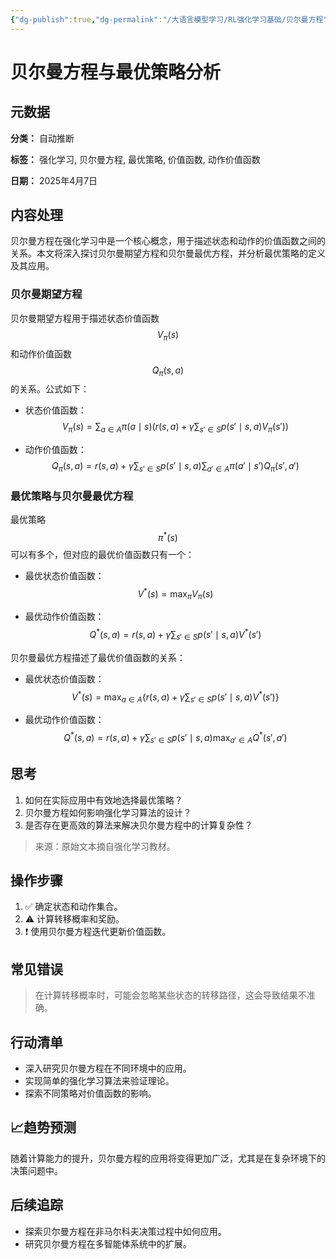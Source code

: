 ```yaml
---
{"dg-publish":true,"dg-permalink":"/大语言模型学习/RL强化学习基础/贝尔曼方程","dg-home":false,"dg-description":"在此输入笔记的描述","dg-hide":false,"dg-hide-title":false,"dg-show-backlinks":true,"dg-show-local-graph":true,"dg-show-inline-title":true,"dg-pinned":false,"dg-passphrase":"在此输入访问密码","dg-enable-mathjax":false,"dg-enable-mermaid":false,"dg-enable-uml":false,"dg-note-icon":0,"dg-enable-dataview":false,"tags":["NLP"],"permalink":"/大语言模型学习/RL强化学习基础/贝尔曼方程/","dgShowBacklinks":true,"dgShowLocalGraph":true,"dgShowInlineTitle":true,"dgPassFrontmatter":true,"noteIcon":0,"created":"2025-04-11T13:19:42.454+08:00","updated":"2025-04-12T12:51:54.478+08:00"}
---
```




# 贝尔曼方程与最优策略分析

## 元数据
**分类：** 自动推断

**标签：** 强化学习, 贝尔曼方程, 最优策略, 价值函数, 动作价值函数

**日期：** 2025年4月7日


## 内容处理
贝尔曼方程在强化学习中是一个核心概念，用于描述状态和动作的价值函数之间的关系。本文将深入探讨贝尔曼期望方程和贝尔曼最优方程，并分析最优策略的定义及其应用。

### 贝尔曼期望方程
贝尔曼期望方程用于描述状态价值函数 $$V_\pi(s)$$ 和动作价值函数 $$Q_\pi(s, a)$$ 的关系。公式如下：

- 状态价值函数：
  $$
  V_\pi(s) = \sum_{a \in A} \pi(a \mid s) \left( r(s, a) + \gamma \sum_{s' \in S} p(s' \mid s, a) V_\pi(s') \right)
  $$

- 动作价值函数：
  $$
  Q_\pi(s, a) = r(s, a) + \gamma \sum_{s' \in S} p(s' \mid s, a) \sum_{a' \in A} \pi(a' \mid s') Q_\pi(s', a')
  $$


### 最优策略与贝尔曼最优方程
最优策略 $$\pi^*(s)$$ 可以有多个，但对应的最优价值函数只有一个：

- 最优状态价值函数：
  $$
  V^*(s) = \max_{\pi} V_\pi(s)
  $$

- 最优动作价值函数：
  $$
  Q^*(s, a) = r(s, a) + \gamma \sum_{s' \in S} p(s' \mid s, a) V^*(s')
  $$

贝尔曼最优方程描述了最优价值函数的关系：

- 最优状态价值函数：
  $$
  V^*(s) = \max_{a \in A} \left\{ r(s, a) + \gamma \sum_{s' \in S} p(s' \mid s, a) V^*(s') \right\}
  $$

- 最优动作价值函数：
  $$
  Q^*(s, a) = r(s, a) + \gamma \sum_{s' \in S} p(s' \mid s, a) \max_{a' \in A} Q^*(s', a')
  $$


## 思考
1. 如何在实际应用中有效地选择最优策略？
2. 贝尔曼方程如何影响强化学习算法的设计？
3. 是否存在更高效的算法来解决贝尔曼方程中的计算复杂性？

> 来源：原始文本摘自强化学习教材。


## 操作步骤
1. ✅ 确定状态和动作集合。
2. ⚠ 计算转移概率和奖励。
3. ❗ 使用贝尔曼方程迭代更新价值函数。


## 常见错误
> 在计算转移概率时，可能会忽略某些状态的转移路径，这会导致结果不准确。


## 行动清单
- 深入研究贝尔曼方程在不同环境中的应用。
- 实现简单的强化学习算法来验证理论。
- 探索不同策略对价值函数的影响。


## 📈趋势预测
随着计算能力的提升，贝尔曼方程的应用将变得更加广泛，尤其是在复杂环境下的决策问题中。


## 后续追踪
- 探索贝尔曼方程在非马尔科夫决策过程中如何应用。
- 研究贝尔曼方程在多智能体系统中的扩展。
